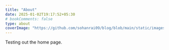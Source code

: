 ```yaml
---
title: "About"
date: 2025-01-02T19:17:52+05:30
# bookComments: false
type: about
coverImage: "https://github.com/sohanrai09/blog/blob/main/static/images/home_page.png?raw=true"
---
```

Testing out the home page.